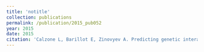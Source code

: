 ```yaml
---
title: 'notitle'
collection: publications
permalink: /publication/2015_pub052
year: 2015
date: 2015
citation: 'Calzone L, Barillot E, Zinovyev A. Predicting genetic interactions from Boolean models of biological networks. <i>Integr Biol (Camb)</i> 2015 May 11. [Epub ahead of print]'
---
```

